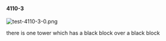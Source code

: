 #### 4110-3
![test-4110-3-0.png](https://github.com/lil-lab/nlvr/raw/master/nlvr/test/images/4/test-4110-3-0.png "test-4110-3-0.png")

there is one tower which has a black block over a black block
